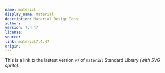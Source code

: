 ```yaml
---
name: material
display_name: Material
description: Material Design Icon
author: 
version: 7.4.47
license: 
source: 
link: material7.4.47
origin: 
---
```


This is a link to the lastest version `v7` of `material` Standard Library _(with SVG sprite)_.
